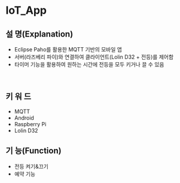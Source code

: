 # IoT_App

## 설 명(Explanation)
- Eclipse Paho를 활용한 MQTT 기반의 모바일 앱
- 서버(라즈베리 파이)와 연결하여 클라이언트(Lolin D32 + 전등)를 제어함
- 타이머 기능을 활용하여 원하는 시간에 전등을 모두 키거나 끌 수 있음

<br/>

## 키 워 드
- MQTT
- Android
- Raspberry Pi
- Lolin D32

## 기 능(Function)
- 전등 켜기&끄기
- 예약 기능


<br/>

